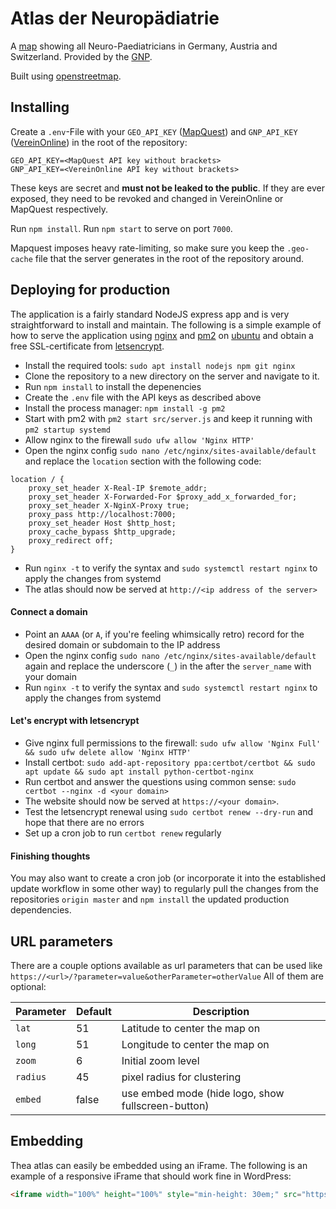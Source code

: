 # Atlas der Neuropädiatrie

A [map](https://atlas.gesellschaft-fuer-neuropaediatrie.org/) showing all Neuro-Paediatricians in Germany, Austria and Switzerland. Provided by the [GNP](https://gesellschaft-fuer-neuropaediatrie.org/).

Built using [openstreetmap](https://www.openstreetmap.org).

## Installing

Create a `.env`-File with your `GEO_API_KEY` ([MapQuest](https://developer.mapquest.com/)) and `GNP_API_KEY` ([VereinOnline](https://www.vereinonline.org/api)) in the root of the repository:

```
GEO_API_KEY=<MapQuest API key without brackets>
GNP_API_KEY=<VereinOnline API key without brackets>
```

These keys are secret and **must not be leaked to the public**. If they are ever exposed, they need to be revoked and changed in VereinOnline or MapQuest respectively.

Run `npm install`. Run `npm start` to serve on port `7000`.

Mapquest imposes heavy rate-limiting, so make sure you keep the `.geo-cache` file that the server generates in the root of the repository around.

## Deploying for production

The application is a fairly standard NodeJS express app and is very straightforward to install and maintain. The following is a simple example of how to serve the application using [nginx](https://nginx.org/) and [pm2](https://www.npmjs.com/package/pm2) on [ubuntu](https://ubuntu.com) and obtain a free SSL-certificate from [letsencrypt](https://letsencrypt.org/).

- Install the required tools: `sudo apt install nodejs npm git nginx`
- Clone the repository to a new directory on the server and navigate to it.
- Run `npm install` to install the depenencies
- Create the `.env` file with the API keys as described above
- Install the process manager: `npm install -g pm2`
- Start with pm2 with `pm2 start src/server.js` and keep it running with `pm2 startup systemd`
- Allow nginx to the firewall `sudo ufw allow 'Nginx HTTP'`
- Open the nginx config `sudo nano /etc/nginx/sites-available/default` and replace the `location` section with the following code:

```
location / {
    proxy_set_header X-Real-IP $remote_addr;
    proxy_set_header X-Forwarded-For $proxy_add_x_forwarded_for;
    proxy_set_header X-NginX-Proxy true;
    proxy_pass http://localhost:7000;
    proxy_set_header Host $http_host;
    proxy_cache_bypass $http_upgrade;
    proxy_redirect off;
}
```

- Run `nginx -t` to verify the syntax and `sudo systemctl restart nginx` to apply the changes from systemd
- The atlas should now be served at `http://<ip address of the server>`

#### Connect a domain

- Point an `AAAA` (or `A`, if you're feeling whimsically retro) record for the desired domain or subdomain to the IP address
- Open the nginx config `sudo nano /etc/nginx/sites-available/default` again and replace the underscore (`_`) in the after the `server_name` with your domain
- Run `nginx -t` to verify the syntax and `sudo systemctl restart nginx` to apply the changes from systemd

#### Let's encrypt with letsencrypt

- Give nginx full permissions to the firewall: `sudo ufw allow 'Nginx Full' && sudo ufw delete allow 'Nginx HTTP'`
- Install certbot: `sudo add-apt-repository ppa:certbot/certbot && sudo apt update && sudo apt install python-certbot-nginx`
- Run certbot and answer the questions using common sense: `sudo certbot --nginx -d <your domain>`
- The website should now be served at `https://<your domain>`.
- Test the letsencrypt renewal using `sudo certbot renew --dry-run` and hope that there are no errors
- Set up a cron job to run `certbot renew` regularly

#### Finishing thoughts

You may also want to create a cron job (or incorporate it into the established update workflow in some other way) to regularly pull the changes from the repositories `origin master` and `npm install` the updated production dependencies.

## URL parameters

There are a couple options available as url parameters that can be used like `https://<url>/?parameter=value&otherParameter=otherValue` All of them are optional:

| Parameter | Default | Description |
|---|---|---|
| `lat` | 51 | Latitude to center the map on |
| `long` | 51 | Longitude to center the map on |
| `zoom` | 6 | Initial zoom level |
| `radius` | 45 | pixel radius for clustering |
| `embed` | false | use embed mode (hide logo, show fullscreen-button) |

## Embedding

Thea atlas can easily be embedded using an iFrame. The following is an example of a responsive iFrame that should work fine in WordPress:

```html
<iframe width="100%" height="100%" style="min-height: 30em;" src="https://atlas.spri.nz/?embed=true" frameborder="0"></iframe>
```
